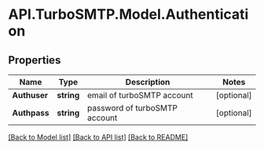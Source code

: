 # API.TurboSMTP.Model.Authentication

## Properties

Name | Type | Description | Notes
------------ | ------------- | ------------- | -------------
**Authuser** | **string** | email of turboSMTP account | [optional] 
**Authpass** | **string** | password of turboSMTP account | [optional] 

[[Back to Model list]](../README.md#documentation-for-models) [[Back to API list]](../README.md#documentation-for-api-endpoints) [[Back to README]](../README.md)

